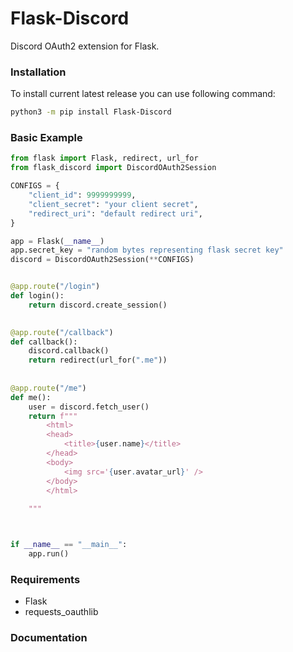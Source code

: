 # Flask-Discord
Discord OAuth2 extension for Flask.


### Installation
To install current latest release you can use following command:
```sh
python3 -m pip install Flask-Discord
```


### Basic Example
```python
from flask import Flask, redirect, url_for
from flask_discord import DiscordOAuth2Session

CONFIGS = {
	"client_id": 9999999999,
	"client_secret": "your client secret",
	"redirect_uri": "default redirect uri",
}

app = Flask(__name__)
app.secret_key = "random bytes representing flask secret key"
discord = DiscordOAuth2Session(**CONFIGS)


@app.route("/login")
def login():
	return discord.create_session()
	

@app.route("/callback")
def callback():
	discord.callback()
	return redirect(url_for(".me"))
	
	
@app.route("/me")
def me():
	user = discord.fetch_user()
	return f"""
		<html>
		<head>
			<title>{user.name}</title>
		</head>
		<body>
			<img src='{user.avatar_url}' />
		</body>
		</html>
	
	"""



if __name__ == "__main__":
	app.run()

```


### Requirements
* Flask
* requests_oauthlib


### Documentation

